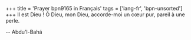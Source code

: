 +++
title = 'Prayer bpn9165 in Français'
tags = ['lang-fr', 'bpn-unsorted']
+++
Il est Dieu ! Ô Dieu, mon Dieu, accorde-moi un cœur pur, pareil à une perle.

-- Abdu'l-Bahá
